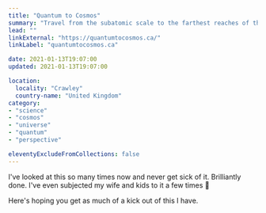 ```yaml
---
title: "Quantum to Cosmos"
summary: "Travel from the subatomic scale to the farthest reaches of the cosmos."
lead: ""
linkExternal: "https://quantumtocosmos.ca/"
linkLabel: "quantumtocosmos.ca"

date: 2021-01-13T19:07:00
updated: 2021-01-13T19:07:00

location:
  locality: "Crawley"
  country-name: "United Kingdom"
category:
- "science"
- "cosmos"
- "universe"
- "quantum"
- "perspective"

eleventyExcludeFromCollections: false
---
```


I've looked at this so many times now and never get sick of it. Brilliantly done. I've even subjected my wife and kids to it a few times 😬

Here's hoping you get as much of a kick out of this I have.




